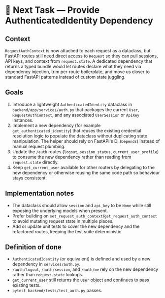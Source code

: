 # 🔄 Next Task — Provide AuthenticatedIdentity Dependency

## Context
`RequestAuthContext` is now attached to each request as a dataclass, but FastAPI routes still need direct access to `Request` so they can pull sessions, API keys, and context from `request.state`. A dedicated dependency that returns a typed bundle would let routes declare what they need via dependency injection, trim per-route boilerplate, and move us closer to standard FastAPI patterns instead of custom state juggling.

## Goals
1. Introduce a lightweight `AuthenticatedIdentity` dataclass in `backend/app/services/auth.py` that packages the current `User`, `RequestAuthContext`, and any associated `UserSession` or `ApiKey` instances.
2. Implement a new dependency (for example `get_authenticated_identity`) that reuses the existing credential resolution logic to populate the dataclass without duplicating state manipulation. The helper should rely on FastAPI's DI (`Depends`) instead of manual request plumbing.
3. Update the `/auth` routes (`logout`, `session_status`, `current_user_profile`) to consume the new dependency rather than reading from `request.state` directly.
4. Keep `get_current_user` available for other routers by delegating to the new dependency or otherwise reusing the same code path so behaviour stays consistent.

## Implementation notes
- The dataclass should allow `session` and `api_key` to be `None` while still exposing the underlying models when present.
- Prefer building on `set_request_auth_context`/`get_request_auth_context` to avoid mutating request state in multiple places.
- Add or update unit tests to cover the new dependency and the refactored routes, keeping the test suite deterministic.

## Definition of done
- `AuthenticatedIdentity` (or equivalent) is defined and used by a new dependency in `services/auth.py`.
- `/auth/logout`, `/auth/session`, and `/auth/me` rely on the new dependency rather than `request.state` lookups.
- `get_current_user` still returns the `User` object and continues to pass existing tests.
- `pytest backend/tests/test_auth.py` passes.
